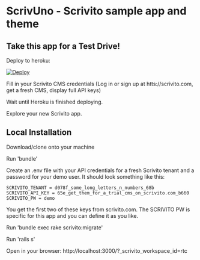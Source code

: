 # ScrivUno - Scrivito sample app and theme

## Take this app for a Test Drive!

Deploy to heroku:

[![Deploy](https://www.herokucdn.com/deploy/button.png)](https://heroku.com/deploy)

Fill in your Scrivito CMS credentials (Log in or sign up at htts://scrivito.com, get a fresh CMS, display full API keys)

Wait until Heroku is finished deploying.

Explore your new Scrivito app.

## Local Installation

Download/clone onto your machine

Run 'bundle'

Create an .env file with your API credentials for a fresh Scrivito tenant and a password for your demo user. It should look something like this:

    SCRIVITO_TENANT = d078f_some_long_letters_n_numbers_68b
    SCRIVITO_API_KEY = 65e_get_them_for_a_trial_cms_on_scrivito.com_b660
    SCRIVITO_PW = demo

You get the first two of these keys from scrivito.com. The SCRIVITO PW is specific for this app and you can define it as you like.

Run 'bundle exec rake scrivito:migrate'

Run 'rails s'

Open in your browser: http://localhost:3000/?_scrivito_workspace_id=rtc

